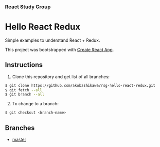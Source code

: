 ### React Study Group

# Hello React Redux

Simple examples to understand React + Redux.

This project was bootstrapped with [Create React App](https://github.com/facebookincubator/create-react-app).

## Instructions

1. Clone this repository and get list of all branches:

```bash
$ git clone https://github.com/akobashikawa/rsg-hello-react-redux.git
$ git fetch --all
$ git branch --all
```

2. To change to a branch:

```bash
$ git checkout <branch-name>
```

## Branches

- [master](https://github.com/akobashikawa/rsg-hello-react-redux)